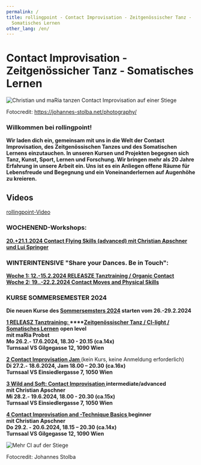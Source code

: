 ```yaml
---
permalink: /
title: rollingpoint - Contact Improvisation - Zeitgenössischer Tanz -
  Somatisches Lernen
other_lang: /en/
---
```

# Contact Improvisation - Zeitgenössicher Tanz - Somatisches Lernen

![Christian und maRia tanzen Contact Improvisation auf einer Stiege](/assets/uploads/dsc_1901_klein.jpg "Contact Improvisation")

Fotocredit: https://johannes-stolba.net/photography/

### Willkommen bei rollingpoint!

**Wir laden dich ein, gemeinsam mit uns in die Welt der Contact Improvisation, des Zeitgenössischen Tanzes und des Somatischen Lernens einzutauchen. In unseren Kursen und Projekten begegnen sich Tanz, Kunst, Sport, Lernen und Forschung. Wir bringen mehr als 20 Jahre Erfahrung in unsere Arbeit ein. Uns ist es ein Anliegen offene Räume für Lebensfreude und Begegnung und ein Voneinanderlernen auf Augenhöhe zu kreieren.**

## Videos

<div class="imglink"><a target="_blank" href="https://www.youtube.com/embed/kp3DqzN1Ldo"><img src="/assets/uploads/video_vorschau_rollingpoint.png" alt="" /><div>rollingpoint-Video</div></a></div>

### **WOCHENEND-Workshops:**

**[20.+21.1.2024 Contact Flying Skills (advanced) mit Christian Apschner und Lui Springer](workshops#flying)**

### **WINTERINTENSIVE "Share your Dances. Be in Touch":**

[**Woche 1: 12.-15.2.2024 RELEASZE Tanztraining / Organic Contact**\
**Woche 2: 19..-22.2.2024 Contact Moves and Physical Skills**](https://rollingpoint.at/winterintensive)

### **KURSE SOMMERSEMESTER 2024**

**Die neuen Kurse des [Sommersemsters 2024](https://rollingpoint.at/somsem24) starten vom 26.-29.2.2024** 

**[1 RELEASZ Tanztraining: ](/kurse#mo)****[Zeitgenössischer Tanz / CI-light / Somatisches Lernen](/kurse#mo)** **open level**\
 **mit maRia Probst**\
**Mo 26.2.- 17.6.2024, 18.30 - 20.15 (ca.14x)**\
**Turnsaal VS Gilgegasse 12, 1090 Wien**

**[2 Contact Improvisation Jam ](/kurse#di)**(kein Kurs, keine Anmeldung erforderlich)\
**Di 27.2.- 18.6.2024, Jam 18.00 – 20.30 (ca.16x)**\
**Turnsaal VS Einsiedlergasse 7, 1050 Wien**

**[3 Wild and Soft: Contact Improvisation ](/kurse#mi) intermediate/advanced**\
**mit Christian Apschner**\
**Mi 28.2.- 19.6.2024, 18.00 - 20.30 (ca.15x)**\
**Turnsaal VS Einsiedlergasse 7, 1050 Wien**

**[4 Contact Improvisation and -Technique Basics  ](/kurse#do)beginner**\
**mit Christian Apschner**\
**Do 29.2. - 20.6.2024, 18.15 – 20.30 (ca.14x)**\
**Turnsaal VS Gilgegasse 12, 1090 Wien**



![Mehr CI auf der Stiege](/assets/uploads/dsc_1941a.jpg "Mehr CI auf der Stiege")

Fotocredit: Johannes Stolba